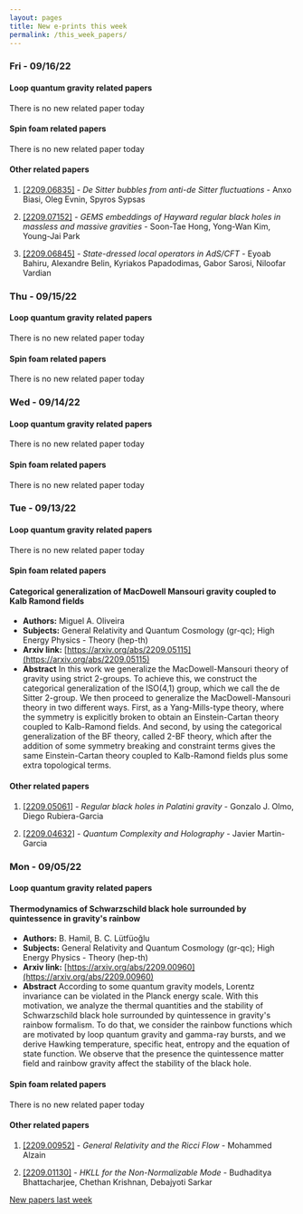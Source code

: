 ```yaml
---
layout: pages
title: New e-prints this week
permalink: /this_week_papers/
---
```




### Fri - 09/16/22

#### Loop quantum gravity related papers

There is no new related paper today 

#### Spin foam related papers

There is no new related paper today 



#### Other related papers

1. [[2209.06835]](https://arxiv.org/abs/2209.06835) - *De Sitter bubbles from anti-de Sitter fluctuations* - Anxo Biasi, Oleg Evnin, Spyros Sypsas

1. [[2209.07152]](https://arxiv.org/abs/2209.07152) - *GEMS embeddings of Hayward regular black holes in massless and massive  gravities* - Soon-Tae Hong, Yong-Wan Kim, Young-Jai Park

1. [[2209.06845]](https://arxiv.org/abs/2209.06845) - *State-dressed local operators in AdS/CFT* - Eyoab Bahiru, Alexandre Belin, Kyriakos Papadodimas, Gabor Sarosi, Niloofar Vardian



### Thu - 09/15/22

#### Loop quantum gravity related papers

There is no new related paper today 

#### Spin foam related papers

There is no new related paper today 

### Wed - 09/14/22

#### Loop quantum gravity related papers

There is no new related paper today 

#### Spin foam related papers

There is no new related paper today 

### Tue - 09/13/22

#### Loop quantum gravity related papers

There is no new related paper today 

#### Spin foam related papers

#### **Categorical generalization of MacDowell Mansouri gravity coupled to Kalb  Ramond fields**
 - **Authors:** Miguel A. Oliveira
 - **Subjects:** General Relativity and Quantum Cosmology (gr-qc); High Energy Physics - Theory (hep-th)
 - **Arxiv link:** [https://arxiv.org/abs/2209.05115](https://arxiv.org/abs/2209.05115)
 - **Abstract**
 In this work we generalize the MacDowell-Mansouri theory of gravity using strict 2-groups. To achieve this, we construct the categorical generalization of the ISO(4,1) group, which we call the de Sitter 2-group. We then proceed to generalize the MacDowell-Mansouri theory in two different ways. First, as a Yang-Mills-type theory, where the symmetry is explicitly broken to obtain an Einstein-Cartan theory coupled to Kalb-Ramond fields. And second, by using the categorical generalization of the BF theory, called 2-BF theory, which after the addition of some symmetry breaking and constraint terms gives the same Einstein-Cartan theory coupled to Kalb-Ramond fields plus some extra topological terms. 



#### Other related papers

1. [[2209.05061]](https://arxiv.org/abs/2209.05061) - *Regular black holes in Palatini gravity* - Gonzalo J. Olmo, Diego Rubiera-Garcia

1. [[2209.04632]](https://arxiv.org/abs/2209.04632) - *Quantum Complexity and Holography* - Javier Martin-Garcia



### Mon - 09/05/22

#### Loop quantum gravity related papers

#### **Thermodynamics of Schwarzschild black hole surrounded by quintessence in  gravity's rainbow**
 - **Authors:** B. Hamil, B. C. Lütfüoğlu
 - **Subjects:** General Relativity and Quantum Cosmology (gr-qc); High Energy Physics - Theory (hep-th)
 - **Arxiv link:** [https://arxiv.org/abs/2209.00960](https://arxiv.org/abs/2209.00960)
 - **Abstract**
 According to some quantum gravity models, Lorentz invariance can be violated in the Planck energy scale. With this motivation, we analyze the thermal quantities and the stability of Schwarzschild black hole surrounded by quintessence in gravity's rainbow formalism. To do that, we consider the rainbow functions which are motivated by loop quantum gravity and gamma-ray bursts, and we derive Hawking temperature, specific heat, entropy and the equation of state function. We observe that the presence the quintessence matter field and rainbow gravity affect the stability of the black hole. 

#### Spin foam related papers

There is no new related paper today 



#### Other related papers

1. [[2209.00952]](https://arxiv.org/abs/2209.00952) - *General Relativity and the Ricci Flow* - Mohammed Alzain

1. [[2209.01130]](https://arxiv.org/abs/2209.01130) - *HKLL for the Non-Normalizable Mode* - Budhaditya Bhattacharjee, Chethan Krishnan, Debajyoti Sarkar






[New papers last week]({{site.url}}/archived/weekly/pre-prints/2022/09/05/archived_weekly_papers.html)